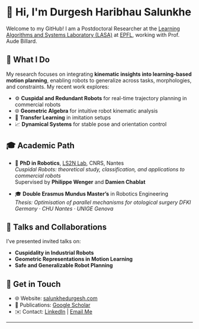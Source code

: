 # 👋 Hi, I'm Durgesh Haribhau Salunkhe

Welcome to my GitHub! I am a Postdoctoral Researcher at the [Learning Algorithms and Systems Laboratory (LASA)](https://www.epfl.ch/labs/lasa/) at [EPFL](https://www.epfl.ch/en/), working with Prof. Aude Billard.

## 🧠 What I Do

My research focuses on integrating **kinematic insights into learning-based motion planning**, enabling robots to generalize across tasks, morphologies, and constraints. My recent work explores:
- ⚙️ **Cuspidal and Redundant Robots** for real-time trajectory planning in commercial robots
- 🌐 **Geometric Algebra** for intuitive robot kinematic analysis
- 🔁 **Transfer Learning** in imitation setups
- 📈 **Dynamical Systems** for stable pose and orientation control

## 🎓 Academic Path

- 🧪 **PhD in Robotics**, [LS2N Lab](https://www.ls2n.fr/), CNRS, Nantes  
  *Cuspidal Robots: theoretical study, classification, and applications to commercial robots*  
  Supervised by **Philippe Wenger** and **Damien Chablat**

- 🎓 **Double Erasmus Mundus Master’s** in Robotics Engineering  
  *Thesis: Optimisation of parallel mechanisms for otological surgery*
  *DFKI Germany · CHU Nantes · UNIGE Genova*

## 📣 Talks and Collaborations

I’ve presented invited talks on:
- **Cuspidality in Industrial Robots**
- **Geometric Representations in Motion Learning**
- **Safe and Generalizable Robot Planning**


## 🔗 Get in Touch

- 🌐 Website: [salunkhedurgesh.com](https://salunkhedurgesh.com)
- 📝 Publications: [Google Scholar](https://scholar.google.com/citations?user=XXXXXXXX)  
- ✉️ Contact: [LinkedIn](https://www.linkedin.com/in/durgesh-salunkhe/) | [Email Me](mailto:salunkhedurgesh@outlook.com)

---
